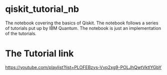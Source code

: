 # qiskit_tutorial_nb
The notebook covering the basics of Qiskit. 
The notebook follows a series of tutorials put up by IBM Quantum. The notebook is just an implementation of the tutorials.

# The Tutorial link
https://youtube.com/playlist?list=PLOFEBzvs-Vvp2xg9-POLJhQwtVktlYGbY
